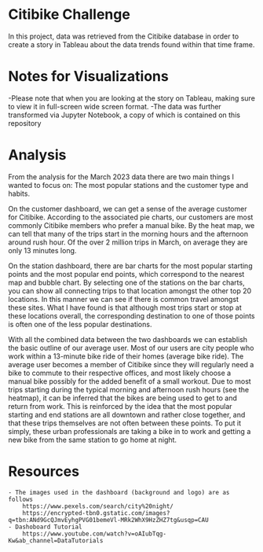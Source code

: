 # Citibike Challenge
In this project, data was retrieved from the Citibike database in order to create a story in Tableau about the data trends found within that time frame.

# Notes for Visualizations
-Please note that when you are looking at the story on Tableau, making sure to view it in full-screen wide screen format.
-The data was further transformed via Jupyter Notebook, a copy of which is contained on this repository

# Analysis
From the analysis for the March 2023 data there are two main things I wanted to focus on: The most popular stations and the customer type and habits.  

On the customer dashboard, we can get a sense of the average customer for Citibike.  According to the associated pie charts, our customers are most commonly Citibike members who prefer a manual bike.  By the heat map, we can tell that many of the trips start in the morning hours and the afternoon around rush hour. Of the over 2 million trips in March, on average they are only 13 minutes long.  

On the station dashboard, there are bar charts for the most popular starting points and the most popular end points, which correspond to the nearest map and bubble chart. By selecting one of the stations on the bar charts, you can show all connecting trips to that location amongst the other top 20 locations.  In this manner we can see if there is common travel amongst these sites.  What I have found is that although most trips start or stop at these locations overall, the corresponding destination to one of those points is often one of the less popular destinations.  

With all the combined data between the two dashboards we can establish the basic outline of our average user.  Most of our users are city people who work within a 13-minute bike ride of their homes (average bike ride). The average user becomes a member of Citibike since they will regularly need a bike to commute to their respective offices, and most likely choose a manual bike possibly for the added benefit of a small workout.  Due to most trips starting during the typical morning and afternoon rush hours (see the heatmap), it can be inferred that the bikes are being used to get to and return from work.  This is reinforced by the idea that the most popular starting and end stations are all downtown and rather close together, and that these trips themselves are not often between these points.  To put it simply, these urban professionals are taking a bike in to work and getting a new bike from the same station to go home at night.  

# Resources
    - The images used in the dashboard (background and logo) are as follows
        https://www.pexels.com/search/city%20night/
        https://encrypted-tbn0.gstatic.com/images?q=tbn:ANd9GcQJmvEyhgPVG01bemeVl-MRk2WhX9HzZHZ7tg&usqp=CAU
    - Dashoboard Tutorial
        https://www.youtube.com/watch?v=oAIubTqg-Kw&ab_channel=DataTutorials



